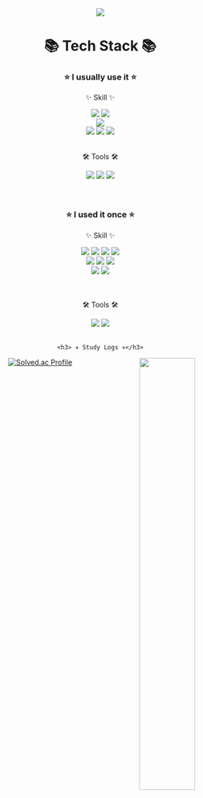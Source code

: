 <div align=center>
	<img src="https://capsule-render.vercel.app/api?type=waving&color=auto&height=200&section=header&text=meohyeon&github&fontSize=90" />
</div>


<div align=center>
	<h1>📚 Tech Stack 📚</h1>
	<h3> ⭐ I usually use it ⭐</h3>
	<p>✨ Skill ✨</p>
</div>
<div align=center>
	<img src="https://img.shields.io/badge/Python-3766AB?style=flat-square&logo=Python&logoColor=white"/>
	<img src="https://img.shields.io/badge/Java-007396?style=flat&logo=Conda-Forge&logoColor=white" />
	<br>
	<img src="https://img.shields.io/badge/MySQL-4479A1?style=flat-square&logo=MySQL&logoColor=white">
	<br>
  	<img src="https://img.shields.io/badge/Javascript-ffb13b?style=flat-square&logo=javascript&logoColor=white"/>
  	<img src="https://img.shields.io/badge/Node.js-026e00?style=flat-square&logo=Node.js&logoColor=white">
  	<img src="https://img.shields.io/badge/Express-000000?style=flat-square&logo=Express&logoColor=white">
</div>
<div align=center>
	<br>
	<p>🛠 Tools 🛠</p>
</div>
<div align=center>
	<img src="https://img.shields.io/badge/Visual%20Studio%20Code-007ACC?style=flat&logo=VisualStudioCode&logoColor=white" />
	<img src="https://img.shields.io/badge/GitHub-181717?style=flat&logo=GitHub&logoColor=white" />
	<img src="https://img.shields.io/badge/Eclipse%20IDE-2C2255?style=flat&logo=EclipseIDE&logoColor=white" />
</div>

<div align=center>
	<br>
	<br>
	<h3> ⭐ I used it once ⭐</h3>
	<p>✨ Skill ✨</p>
</div>
<div align=center>
	<img src="https://img.shields.io/badge/HTML5-E34F26?style=flat&logo=HTML5&logoColor=white" />
	<img src="https://img.shields.io/badge/CSS3-1572B6?style=flat&logo=CSS3&logoColor=white" />
	<img src="https://img.shields.io/badge/jQuery-0769AD?style=flat&logo=jQuery&logoColor=white" />
	<img src="https://img.shields.io/badge/TypeScript-3178C6?style=flat-square&logo=TypeScript&logoColor=white"/>
	<br>
  	<img src="https://img.shields.io/badge/C-A8B9CC?style=flat-square&logo=C&logoColor=white"/>
  	<img src="https://img.shields.io/badge/C%23-239120?style=flat-square&logo=C-sharp&logoColor=white"/>
	<img src="https://img.shields.io/badge/c++-00599C?style=flat-square&logo=c%2B%2B&logoColor=white"/>
	<br>
	<img src="https://img.shields.io/badge/pandas-150458?style=flat-square&logo=pandas&logoColor=white"/>
	<img src="https://img.shields.io/badge/Numpy-013243?style=flat-square&logo=Numpy&logoColor=white"/>
</div>

<div align=center>
	<br>
	<br>
	<p>🛠 Tools 🛠</p>
</div>
<div align=center>
	<img src="https://img.shields.io/badge/IntelliJ-000000?style=flat-square&logo=IntelliJIDEA&logoColor=white"/>
	<img src="https://img.shields.io/badge/Visual Studio-5C2D91?style=flat-square&logo=VisualStudio&logoColor=white"/>
</div>


<div align="center"> 
	<br>
	
 	<h3> ✈️ Study Logs ✈️</h3>
  
  
[![Solved.ac Profile](http://mazassumnida.wtf/api/v2/generate_badge?boj=sssdane)](https://solved.ac/sssdane/)
<img align="right" width="47%" src="https://github-readme-stats.vercel.app/api?username=meohyeon&theme=buefy"/> 
</div>
